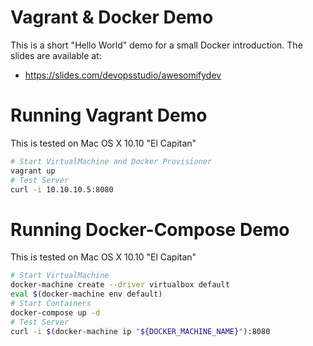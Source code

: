 # Vagrant & Docker Demo

This is a short "Hello World" demo for a small Docker introduction.  The slides are available at:

* https://slides.com/devopsstudio/awesomifydev

# Running Vagrant Demo

This is tested on Mac OS X 10.10 "El Capitan"

```bash
# Start VirtualMachine and Docker Provisioner
vagrant up
# Test Server
curl -i 10.10.10.5:8080
```

# Running Docker-Compose Demo

This is tested on Mac OS X 10.10 "El Capitan"


```bash
# Start VirtualMachine
docker-machine create --driver virtualbox default
eval $(docker-machine env default)
# Start Containers
docker-compose up -d
# Test Server
curl -i $(docker-machine ip "${DOCKER_MACHINE_NAME}"):8080
```
